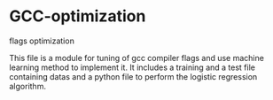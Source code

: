 # GCC-optimization
flags optimization


This file is a module for tuning of gcc compiler flags and use machine learning method to implement it. 
It includes a training and a test file containing datas and a python file to perform the logistic regression algorithm.
